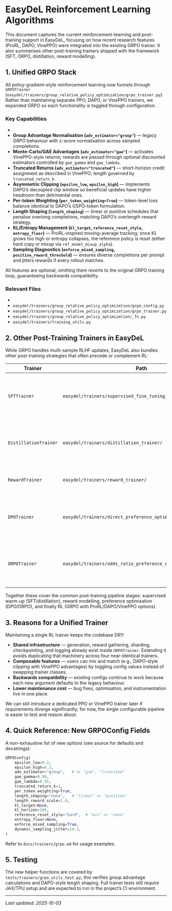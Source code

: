 # EasyDeL Reinforcement Learning Algorithms

This document captures the current reinforcement-learning and post-training support in EasyDeL, focusing on how recent research features (ProRL, DAPO, VinePPO) were integrated into the existing GRPO trainer. It also summarises other post-training trainers shipped with the framework (SFT, ORPO, distillation, reward modelling).

## 1. Unified GRPO Stack

All policy-gradient–style reinforcement learning now funnels through `GRPOTrainer` (`easydel/trainers/group_relative_policy_optimization/grpo_trainer.py`). Rather than maintaining separate PPO, DAPO, or VinePPO trainers, we expanded GRPO so each functionality is toggled through configuration.

### Key Capabilities
-
- **Group Advantage Normalisation (`adv_estimator="group"`)** — legacy GRPO behaviour with z-score normalisation across sampled completions.
- **Monte-Carlo/GAE Advantages (`adv_estimator="gae"`)** — activates VinePPO-style returns; rewards are passed through optional discounted estimators controlled by `gae_gamma` and `gae_lambda`.
- **Truncated Returns (`adv_estimator="truncated"`)** — short-horizon credit assignment as described in VinePPO; length governed by `truncated_return_k`.
- **Asymmetric Clipping (`epsilon_low`, `epsilon_high`)** — implements DAPO’s decoupled clip window so beneficial updates have higher headroom than detrimental ones.
- **Per-token Weighting (`per_token_weighting=True`)** — token-level loss balance identical to DAPO’s GSPO-token formulation.
- **Length Shaping (`length_shaping`)** — linear or punitive schedules that penalise overlong completions, matching DAPO’s overlength reward strategy.
- **KL/Entropy Management (`kl_target`, `reference_reset_style`, `entropy_floor`)** — ProRL-inspired moving-average tracking; once KL grows too high or entropy collapses, the reference policy is reset (either hard copy or mixup via `ref_model_mixup_alpha`).
- **Sampling Diagnostics (`enforce_mixed_sampling`, `positive_reward_threshold`)** — ensures diverse completions per prompt and jitters rewards if every rollout matches.

All features are optional; omitting them reverts to the original GRPO training loop, guaranteeing backwards compatibility.

### Relevant Files
-
- `easydel/trainers/group_relative_policy_optimization/grpo_config.py`
- `easydel/trainers/group_relative_policy_optimization/grpo_trainer.py`
- `easydel/trainers/group_relative_policy_optimization/_fn.py`
- `easydel/trainers/training_utils.py`

## 2. Other Post-Training Trainers in EasyDeL

While GRPO handles multi-sample RLHF updates, EasyDeL also bundles other post-training strategies that often precede or complement RL:

| Trainer | Path | Purpose |
| ------- | ---- | ------- |
| `SFTTrainer` | `easydel/trainers/supervised_fine_tuning_trainer/` | Supervised fine-tuning (instruction-tuning) with optional packing, LoRA, etc. |
| `DistillationTrainer` | `easydel/trainers/distillation_trainer/` | Teacher–student distillation, including pooling heads and mixture tokens. |
| `RewardTrainer` | `easydel/trainers/reward_trainer/` | Trains scalar reward models consumed by RLHF loops. |
| `DPOTrainer` | `easydel/trainers/direct_preference_optimization_trainer/` | Direct Preference Optimization; now reports KL, entropy, logit margins per batch. |
| `ORPOTrainer` | `easydel/trainers/odds_ratio_preference_optimization_trainer/` | Odds-Ratio Preference Optimization (classification-style preference learning). |

Together these cover the common post-training pipeline stages: supervised warm-up (SFT/distillation), reward modelling, preference optimisation (DPO/ORPO), and finally RL (GRPO with ProRL/DAPO/VinePPO options).

## 3. Reasons for a Unified Trainer

Maintaining a single RL trainer keeps the codebase DRY:
- **Shared infrastructure** — generation, reward gathering, sharding, checkpointing, and logging already exist inside `GRPOTrainer`. Extending it avoids duplicating that machinery across four near-identical trainers.
- **Composable features** — users can mix and match (e.g., DAPO-style clipping with VinePPO advantages) by toggling config values instead of swapping trainer classes.
- **Backwards compatibility** — existing configs continue to work because each new argument defaults to the legacy behaviour.
- **Lower maintenance cost** — bug fixes, optimisation, and instrumentation live in one place.

We can still introduce a dedicated PPO or VinePPO trainer later if requirements diverge significantly; for now, the single configurable pipeline is easier to test and reason about.

## 4. Quick Reference: New GRPOConfig Fields

A non-exhaustive list of new options (see source for defaults and docstrings):

```python
GRPOConfig(
    epsilon_low=0.2,
    epsilon_high=0.2,
    adv_estimator="group",   # or "gae", "truncated"
    gae_gamma=0.99,
    gae_lambda=0.95,
    truncated_return_k=1,
    per_token_weighting=True,
    length_shaping="none",   # "linear" or "punitive"
    length_reward_scale=1.0,
    kl_target=None,
    kl_horizon=100,
    reference_reset_style="hard",  # "mix" or "none"
    entropy_floor=None,
    enforce_mixed_sampling=True,
    dynamic_sampling_jitter=1e-3,
)
```

Refer to `docs/trainers/grpo.md` for usage examples.

## 5. Testing

The new helper functions are covered by `tests/trainers/grpo_utils_test.py`; this verifies group advantage calculations and DAPO-style length shaping. Full trainer tests still require JAX/TPU setup and are expected to run in the project’s CI environment.

---

_Last updated: 2025-10-03_
